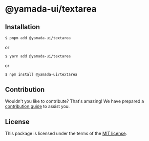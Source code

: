 # @yamada-ui/textarea

## Installation

```sh
$ pnpm add @yamada-ui/textarea
```

or

```sh
$ yarn add @yamada-ui/textarea
```

or

```sh
$ npm install @yamada-ui/textarea
```

## Contribution

Wouldn't you like to contribute? That's amazing! We have prepared a [contribution guide](https://github.com/hirotomoyamada/yamada-ui/blob/main/CONTRIBUTING.md) to assist you.

## License

This package is licensed under the terms of the
[MIT license](https://github.com/hirotomoyamada/yamada-ui/blob/main/LICENSE).
